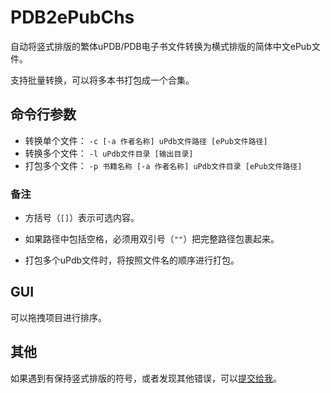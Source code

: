 # PDB2ePubChs
自动将竖式排版的繁体uPDB/PDB电子书文件转换为横式排版的简体中文ePub文件。

支持批量转换，可以将多本书打包成一个合集。

## 命令行参数

+ 转换单个文件： `-c [-a 作者名称] uPdb文件路径 [ePub文件路径]`
+ 转换多个文件： `-l uPdb文件目录 [输出目录]`
+ 打包多个文件： `-p 书籍名称 [-a 作者名称] uPdb文件目录 [ePub文件路径]`

### 备注

+ 方括号（`[]`）表示可选内容。

+ 如果路径中包括空格，必须用双引号（`""`）把完整路径包裹起来。

+ 打包多个uPdb文件时，将按照文件名的顺序进行打包。

## GUI

可以拖拽项目进行排序。

## 其他

如果遇到有保持竖式排版的符号，或者发现其他错误，可以[提交给我](https://github.com/differentrain/PDB2ePubChs/issues/new)。
